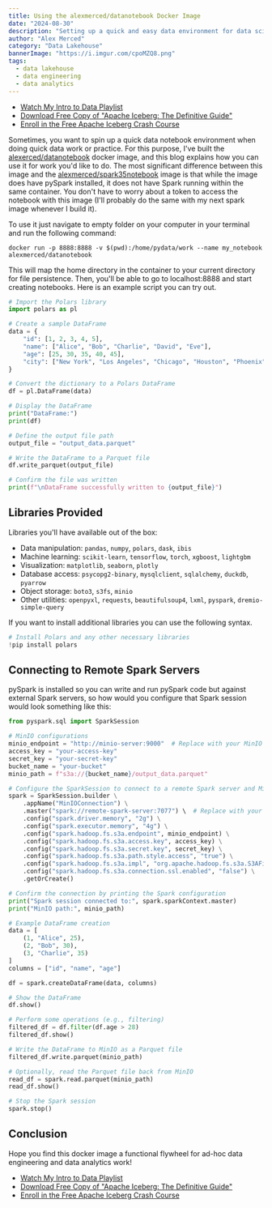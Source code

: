 ```yaml
---
title: Using the alexmerced/datanotebook Docker Image
date: "2024-08-30"
description: "Setting up a quick and easy data environment for data science and analytics"
author: "Alex Merced"
category: "Data Lakehouse"
bannerImage: "https://i.imgur.com/cpoMZQ8.png"
tags:
  - data lakehouse
  - data engineering
  - data analytics
---
```


- [Watch My Intro to Data Playlist](https://www.youtube.com/watch?v=nq8ETrTgT7o&list=PLsLAVBjQJO0p_4Nqz99tIjeoDYE97L0xY&pp=iAQB)
- [Download Free Copy of "Apache Iceberg: The Definitive Guide"](https://drmevn.fyi/datanotebook830)
- [Enroll in the Free Apache Iceberg Crash Course](https://drmevn.fyi/datanotecourse830)

Sometimes, you want to spin up a quick data notebook environment when doing quick data work or practice. For this purpose, I've built the [alexerced/datanotebook](https://hub.docker.com/repository/docker/alexmerced/datanotebook/general) docker image, and this blog explains how you can use it for work you'd like to do. The most significant difference between this image and the [alexmerced/spark35notebook](https://hub.docker.com/repository/docker/alexmerced/spark35notebook/general) image is that while the image does have pySpark installed, it does not have Spark running within the same container. You don't have to worry about a token to access the notebook with this image (I'll probably do the same with my next spark image whenever I build it).

To use it just navigate to empty folder on your computer in your terminal and run the following command:

```
docker run -p 8888:8888 -v $(pwd):/home/pydata/work --name my_notebook alexmerced/datanotebook
```

This will map the home directory in the container to your current directory for file persistence. Then, you'll be able to go to localhost:8888 and start creating notebooks. Here is an example script you can try out.

```py
# Import the Polars library
import polars as pl

# Create a sample DataFrame
data = {
    "id": [1, 2, 3, 4, 5],
    "name": ["Alice", "Bob", "Charlie", "David", "Eve"],
    "age": [25, 30, 35, 40, 45],
    "city": ["New York", "Los Angeles", "Chicago", "Houston", "Phoenix"]
}

# Convert the dictionary to a Polars DataFrame
df = pl.DataFrame(data)

# Display the DataFrame
print("DataFrame:")
print(df)

# Define the output file path
output_file = "output_data.parquet"

# Write the DataFrame to a Parquet file
df.write_parquet(output_file)

# Confirm the file was written
print(f"\nDataFrame successfully written to {output_file}")
```

## Libraries Provided

Libraries you'll have available out of the box:

  - Data manipulation: `pandas`, `numpy`, `polars`, `dask`, `ibis`
  - Machine learning: `scikit-learn`, `tensorflow`, `torch`, `xgboost`, `lightgbm`
  - Visualization: `matplotlib`, `seaborn`, `plotly`
  - Database access: `psycopg2-binary`, `mysqlclient`, `sqlalchemy`, `duckdb`, `pyarrow`
  - Object storage: `boto3`, `s3fs`, `minio`
  - Other utilities: `openpyxl`, `requests`, `beautifulsoup4`, `lxml`, `pyspark`, `dremio-simple-query`

If you want to install additional libraries you can use the following syntax.

```py
# Install Polars and any other necessary libraries
!pip install polars
```

## Connecting to Remote Spark Servers

pySpark is installed so you can write and run pySpark code but against external Spark servers, so how would you configure that Spark session would look something like this:

```py
from pyspark.sql import SparkSession

# MinIO configurations
minio_endpoint = "http://minio-server:9000"  # Replace with your MinIO server URL
access_key = "your-access-key"
secret_key = "your-secret-key"
bucket_name = "your-bucket"
minio_path = f"s3a://{bucket_name}/output_data.parquet"

# Configure the SparkSession to connect to a remote Spark server and MinIO
spark = SparkSession.builder \
    .appName("MinIOConnection") \
    .master("spark://remote-spark-server:7077") \  # Replace with your Spark master URL
    .config("spark.driver.memory", "2g") \
    .config("spark.executor.memory", "4g") \
    .config("spark.hadoop.fs.s3a.endpoint", minio_endpoint) \
    .config("spark.hadoop.fs.s3a.access.key", access_key) \
    .config("spark.hadoop.fs.s3a.secret.key", secret_key) \
    .config("spark.hadoop.fs.s3a.path.style.access", "true") \
    .config("spark.hadoop.fs.s3a.impl", "org.apache.hadoop.fs.s3a.S3AFileSystem") \
    .config("spark.hadoop.fs.s3a.connection.ssl.enabled", "false") \
    .getOrCreate()

# Confirm the connection by printing the Spark configuration
print("Spark session connected to:", spark.sparkContext.master)
print("MinIO path:", minio_path)

# Example DataFrame creation
data = [
    (1, "Alice", 25),
    (2, "Bob", 30),
    (3, "Charlie", 35)
]
columns = ["id", "name", "age"]

df = spark.createDataFrame(data, columns)

# Show the DataFrame
df.show()

# Perform some operations (e.g., filtering)
filtered_df = df.filter(df.age > 28)
filtered_df.show()

# Write the DataFrame to MinIO as a Parquet file
filtered_df.write.parquet(minio_path)

# Optionally, read the Parquet file back from MinIO
read_df = spark.read.parquet(minio_path)
read_df.show()

# Stop the Spark session
spark.stop()

```

## Conclusion

Hope you find this docker image a functional flywheel for ad-hoc data engineering and data analytics work!


- [Watch My Intro to Data Playlist](https://www.youtube.com/watch?v=nq8ETrTgT7o&list=PLsLAVBjQJO0p_4Nqz99tIjeoDYE97L0xY&pp=iAQB)
- [Download Free Copy of "Apache Iceberg: The Definitive Guide"](https://drmevn.fyi/datanotebook830)
- [Enroll in the Free Apache Iceberg Crash Course](https://drmevn.fyi/datanotecourse830)
